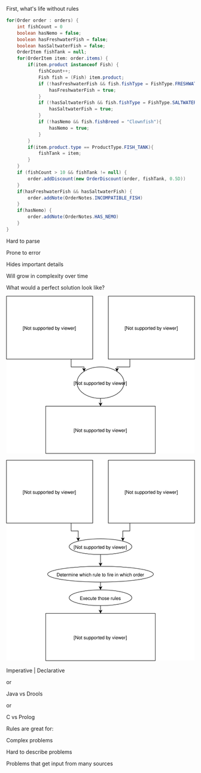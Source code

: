 First, what's life without rules


```java
for(Order order : orders) {
    int fishCount = 0
    boolean hasNemo = false;
    boolean hasFreshwaterFish = false;
    boolean hasSaltwaterFish = false;
    OrderItem fishTank = null;
    for(OrderItem item: order.items) {
        if(item.product instanceof Fish) {
            fishCount++;
            Fish fish = (Fish) item.product;
            if (!hasFreshwaterFish && fish.fishType = FishType.FRESHWATER){
                hasFreshwaterFish = true;
            }
            if (!hasSaltwaterFish && fish.fishType = FishType.SALTWATER){
                hasSaltwaterFish = true;
            }
            if (!hasNemo && fish.fishBreed = "Clownfish"){
                hasNemo = true;
            }
        }
        if(item.product.type == ProductType.FISH_TANK){
            fishTank = item;
        }
    }
    if (fishCount > 10 && fishTank != null) {
        order.addDiscount(new OrderDiscount(order, fishTank, 0.5D))
    }
    if(hasFreshwaterFish && hasSaltwaterFish) {
        order.addNote(OrderNotes.INCOMPATIBLE_FISH)
    }    
    if(hasNemo) {
        order.addNote(OrderNotes.HAS_NEMO)
    }
}
```


Hard to parse

Prone to error

Hides important details

Will grow in complexity over time


What would a perfect solution look like?


![A Perfect Drools Solution](images/drools_sans_drools.svg)


![A Perfect Drools Solution](images/drools_with_drools.svg)


Imperative | Declarative

or

Java vs Drools

or

C vs Prolog


Rules are great for:

Complex problems

Hard to describe problems

Problems that get input from many sources